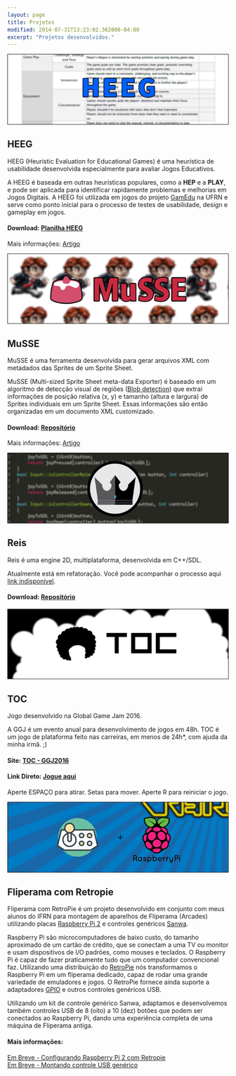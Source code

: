 ```yaml
---
layout: page
title: Projetos
modified: 2014-07-31T13:23:02.362000-04:00
excerpt: "Projetos desenvolvidos."
---
```

![HEEG](/images/projetos/heeg.png)

## HEEG

HEEG (Heuristic Evaluation for Educational Games) é uma heurística de usabilidade desenvolvida especialmente para avaliar Jogos Educativos.

A HEEG é baseada em outras heurísticas populares, como a **HEP** e a **PLAY**, e pode ser aplicada para identificar rapidamente problemas e melhorias em Jogos Digitais. A HEEG foi utilizada em jogos do projeto [GamEdu](http://gamedu.net/) na UFRN e serve como ponto inicial para o processo de testes de usabilidade, design e gameplay em jogos.

#### Download: [Planilha HEEG](https://www.dropbox.com/s/oa2994znbaklmev/HEEG.pdf?dl=0)  
Mais informações: [Artigo](http://sbgames.org/sbgames2015/anaispdf/computacao-short/147521.pdf)
  
  
  
  
![MuSSE](/images/projetos/musse.png)

## MuSSE

MuSSE é uma ferramenta desenvolvida para gerar arquivos XML com metadados das Sprites de um Sprite Sheet.

MuSSE (Multi-sized Sprite Sheet meta-data Exporter) é baseado em um algoritmo de detecção visual de regiões ([Blob detection](https://en.wikipedia.org/wiki/Blob_detection)) que extrai informações de posição relativa (x, y) e tamanho (altura e largura) de Sprites individuais em um Sprite Sheet. Essas informações são então organizadas em um documento XML customizado.

#### Download: [Repositório](https://github.com/marcelomesmo/MuSSE)
Mais informações: [Artigo](http://www.sbgames.org/sbgames2015/anaispdf/computacao-full/147508.pdf)
  
  
  
  
![Reis](/images/projetos/reis.png)

## Reis

Reis é uma engine 2D, multiplataforma, desenvolvida em C++/SDL.

Atualmente está em refatoração. Você pode acompanhar o processo aqui [link indisponível]().

#### Download: [Repositório](https://github.com/marcelomesmo/Reis)




![TOC](/images/projetos/toc.png)

## TOC

Jogo desenvolvido na Global Game Jam 2016.

A GGJ é um evento anual para desenvolvimento de jogos em 48h. TOC é um jogo de plataforma feito nas carreiras, em menos de 24h*, com ajuda da minha irmã. ;)

#### Site: [TOC - GGJ2016](http://globalgamejam.org/2016/games/toc-0)

#### Link Direto: [Jogue aqui](http://marcelomesmo.github.io/TOC/)
Aperte ESPAÇO para atirar. Setas para mover.
Aperte R para reiniciar o jogo.




![RetroPie](/images/projetos/retropie.png)

## Fliperama com Retropie

Fliperama com RetroPie é um projeto desenvolvido em conjunto com meus alunos do IFRN para montagem de aparelhos de Fliperama (Arcades) utilizando placas [Raspberry Pi 2](https://www.raspberrypi.org/products/raspberry-pi-2-model-b/) e controles genéricos [Sanwa](http://www.focusattack.com/sanwa-jlf-tprg-8ayt-sk-silent-microswitch-joystick/).  

Raspberry Pi são microcomputadores de baixo custo, do tamanho aproximado de um cartão de crédito, que se conectam a uma TV ou monitor e usam dispositivos de I/O padrões, como mouses e teclados. O Raspberry Pi é capaz de fazer praticamente tudo que um computador convencional faz. Utilizando uma distribuição do [RetroPie](http://blog.petrockblock.com/retropie/) nós transformamos o Raspberry Pi em um fliperama dedicado, capaz de rodar uma grande variedade de emuladores e jogos. O RetroPie fornece ainda suporte a adaptadores [GPIO](http://blog.petrockblock.com/2012/10/21/the-retropie-gpio-adapter/) e outros controles genéricos USB.  

Utilizando um kit de controle genérico Sanwa, adaptamos e desenvolvemos também controles USB de 8 (oito) a 10 (dez) botões que podem ser conectados ao Raspberry Pi, dando uma experiência completa de uma máquina de Fliperama antiga.  

#### Mais informações:

[Em Breve - Configurando Raspberry Pi 2 com Retropie]()  
[Em Breve - Montando controle USB genérico]()